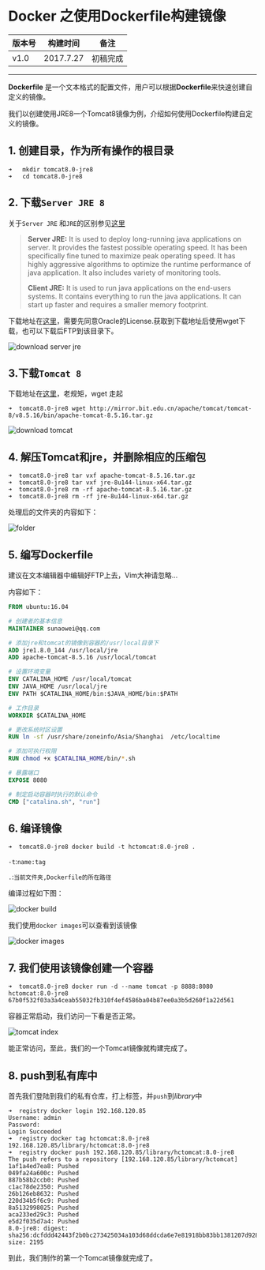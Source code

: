 # Docker 之使用Dockerfile构建镜像

| 版本号  | 构建时间      | 备注   |
| ---- | --------- | ---- |
| v1.0 | 2017.7.27 | 初稿完成 |

-------

**Dockerfile** 是一个文本格式的配置文件，用户可以根据**Dockerfile**来快速创建自定义的镜像。

我们以创建使用JRE8一个Tomcat8镜像为例，介绍如何使用Dockerfile构建自定义的镜像。

## 1. 创建目录，作为所有操作的根目录

```Shell
➜   mkdir tomcat8.0-jre8
➜   cd tomcat8.0-jre8
```

## 2. 下载`Server JRE 8 `

关于`Server JRE` 和`JRE`的区别参见[这里](https://stackoverflow.com/questions/33407297/difference-between-server-jre-and-client-jre)

> **Server JRE:** It is used to deploy long-running java applications on server. It provides the fastest possible operating speed. It has been specifically fine tuned to maximize peak operating speed. It has highly aggressive algorithms to optimize the runtime performance of java application. It also includes variety of monitoring tools.
>
> **Client JRE:** It is used to run java applications on the end-users systems. It contains everything to run the java applications. It can start up faster and requires a smaller memory footprint.

下载地址在[这里](http://www.oracle.com/technetwork/java/javase/downloads/jre8-downloads-2133155.html)，需要先同意Oracle的License.获取到下载地址后使用wget下载，也可以下载后FTP到该目录下。

![download server jre](http://orw70g1os.bkt.clouddn.com/1501125468.png)

## 3.下载`Tomcat 8`

下载地址在[这里](http://tomcat.apache.org/download-80.cgi)，老规矩，wget 走起

```shell
➜  tomcat8.0-jre8 wget http://mirror.bit.edu.cn/apache/tomcat/tomcat-8/v8.5.16/bin/apache-tomcat-8.5.16.tar.gz
```

![download tomcat](http://orw70g1os.bkt.clouddn.com/1501125779.png)

## 4. 解压Tomcat和jre，并删除相应的压缩包

```shell
➜  tomcat8.0-jre8 tar vxf apache-tomcat-8.5.16.tar.gz
➜  tomcat8.0-jre8 tar vxf jre-8u144-linux-x64.tar.gz
➜  tomcat8.0-jre8 rm -rf apache-tomcat-8.5.16.tar.gz
➜  tomcat8.0-jre8 rm -rf jre-8u144-linux-x64.tar.gz
```

处理后的文件夹的内容如下：

![folder](http://orw70g1os.bkt.clouddn.com/1501126816.png)

## 5. 编写Dockerfile

建议在文本编辑器中编辑好FTP上去，Vim大神请忽略...

内容如下：

```dockerfile
FROM ubuntu:16.04

# 创建者的基本信息
MAINTAINER sunaowei@qq.com

# 添加jre和tomcat的镜像到容器的/usr/local目录下
ADD jre1.8.0_144 /usr/local/jre
ADD apache-tomcat-8.5.16 /usr/local/tomcat

# 设置环境变量
ENV CATALINA_HOME /usr/local/tomcat
ENV JAVA_HOME /usr/local/jre
ENV PATH $CATALINA_HOME/bin:$JAVA_HOME/bin:$PATH

# 工作目录
WORKDIR $CATALINA_HOME

# 更改系统时区设置
RUN ln -sf /usr/share/zoneinfo/Asia/Shanghai  /etc/localtime

# 添加可执行权限
RUN chmod +x $CATALINA_HOME/bin/*.sh

# 暴露端口
EXPOSE 8080

# 制定启动容器时执行的默认命令
CMD ["catalina.sh", "run"]
```

## 6. 编译镜像

```shell
➜  tomcat8.0-jre8 docker build -t hctomcat:8.0-jre8 .
```

`-t`:`name:tag`

`.`:`当前文件夹,Dockerfile的所在路径`

编译过程如下图：

![docker build](http://orw70g1os.bkt.clouddn.com/1501142277.png)

我们使用`docker images`可以查看到该镜像

![docker images](http://orw70g1os.bkt.clouddn.com/1501142362.png)

## 7. 我们使用该镜像创建一个容器

```shell
➜  tomcat8.0-jre8 docker run -d --name tomcat -p 8888:8080 hctomcat:8.0-jre8
67b0f532f03a3a4ceab55032fb310f4ef4586ba04b87ee0a3b5d260f1a22d561
```

容器正常启动，我们访问一下看是否正常。

![tomcat index](http://orw70g1os.bkt.clouddn.com/1501142450.png)

能正常访问，至此，我们的一个Tomcat镜像就构建完成了。

## 8. push到私有库中

首先我们登陆到我们的私有仓库，打上标签，并`push`到*library*中

```Shell
➜  registry docker login 192.168.120.85
Username: admin
Password:
Login Succeeded
➜  registry docker tag hctomcat:8.0-jre8 192.168.120.85/library/hctomcat:8.0-jre8
➜  registry docker push 192.168.120.85/library/hctomcat:8.0-jre8
The push refers to a repository [192.168.120.85/library/hctomcat]
1af1a4ed7ea8: Pushed
049fa24a600c: Pushed
887b58b2ccb0: Pushed
c1ac78de2350: Pushed
26b126eb8632: Pushed
220d34b5f6c9: Pushed
8a5132998025: Pushed
aca233ed29c3: Pushed
e5d2f035d7a4: Pushed
8.0-jre8: digest: sha256:dcfddd42443f2b0bc273425034a103d68ddcda6e7e81918bb83bb1381207d928 size: 2195
```

到此，我们制作的第一个Tomcat镜像就完成了。